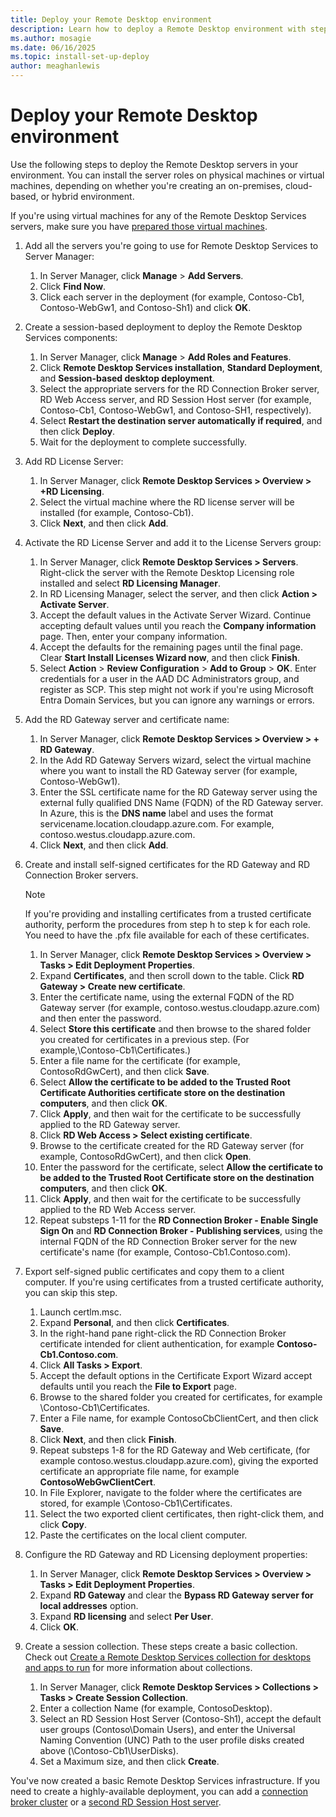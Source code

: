 ```yaml
---
title: Deploy your Remote Desktop environment
description: Learn how to deploy a Remote Desktop environment with step-by-step instructions. Set up your servers quickly and efficiently.
ms.author: mosagie
ms.date: 06/16/2025
ms.topic: install-set-up-deploy
author: meaghanlewis
---
```

# Deploy your Remote Desktop environment

Use the following steps to deploy the Remote Desktop servers in your environment. You can install the server roles on physical machines or virtual machines, depending on whether you're creating an on-premises, cloud-based, or hybrid environment.

If you're using virtual machines for any of the Remote Desktop Services servers, make sure you have [prepared those virtual machines](rds-prepare-vms.md).

1. Add all the servers you're going to use for Remote Desktop Services to Server Manager:
   1. In Server Manager, click **Manage** > **Add Servers**.
   2. Click **Find Now**.
   3. Click each server in the deployment (for example, Contoso-Cb1, Contoso-WebGw1, and Contoso-Sh1) and click **OK**.
2. Create a session-based deployment to deploy the Remote Desktop Services components:
   1. In Server Manager, click **Manage** > **Add Roles and Features**.
   2. Click **Remote Desktop Services installation**, **Standard Deployment**, and **Session-based desktop deployment**.
   3. Select the appropriate servers for the RD Connection Broker server, RD Web Access server, and RD Session Host server (for example, Contoso-Cb1, Contoso-WebGw1, and Contoso-SH1, respectively).
   4. Select **Restart the destination server automatically if required**, and then click **Deploy**.
   5. Wait for the deployment to complete successfully.
3. Add RD License Server:
   1. In Server Manager, click **Remote Desktop Services > Overview > +RD Licensing**.
   2. Select the virtual machine where the RD license server will be installed (for example, Contoso-Cb1).
   3. Click **Next**, and then click **Add**.
4. Activate the RD License Server and add it to the License Servers group:
   1. In Server Manager, click **Remote Desktop Services > Servers**. Right-click the server with the Remote Desktop Licensing role installed and select **RD Licensing Manager**.
   2. In RD Licensing Manager, select the server, and then click **Action > Activate Server**.
   3. Accept the default values in the Activate Server Wizard. Continue accepting default values until you reach the **Company information** page. Then, enter your company information.
   4. Accept the defaults for the remaining pages until the final page. Clear **Start Install Licenses Wizard now**, and then click **Finish**.
   5. Select **Action** > **Review Configuration** > **Add to Group** > **OK**. Enter credentials for a user in the AAD DC Administrators group, and register as SCP. This step might not work if you're using Microsoft Entra Domain Services, but you can ignore any warnings or errors.
5. Add the RD Gateway server and certificate name:
   1. In Server Manager, click **Remote Desktop Services > Overview > + RD Gateway**.
   2. In the Add RD Gateway Servers wizard, select the virtual machine where you want to install the RD Gateway server (for example, Contoso-WebGw1).
   3. Enter the SSL certificate name for the RD Gateway server using the external fully qualified DNS Name (FQDN) of the RD Gateway server. In Azure, this is the **DNS name** label and uses the format servicename.location.cloudapp.azure.com. For example, contoso.westus.cloudapp.azure.com.
   4. Click **Next**, and then click **Add**.
6. Create and install self-signed certificates for the RD Gateway and RD Connection Broker servers.

    > [!NOTE]
    > If you're providing and installing certificates from a trusted certificate authority, perform the procedures from step h to step k for each role. You need to have the .pfx file available for each of these certificates.

   1. In Server Manager, click **Remote Desktop Services > Overview > Tasks > Edit Deployment Properties**.
   2. Expand **Certificates**, and then scroll down to the table. Click **RD Gateway > Create new certificate**.
   3. Enter the certificate name, using the external FQDN of the RD Gateway server (for example, contoso.westus.cloudapp.azure.com) and then enter the password.
   4. Select **Store this certificate** and then browse to the shared folder you created for certificates in a previous step. (For example,\Contoso-Cb1\Certificates.)
   5. Enter a file name for the certificate (for example, ContosoRdGwCert), and then click **Save**.
   6. Select **Allow the certificate to be added to the Trusted Root Certificate Authorities certificate store on the destination computers**, and then click **OK**.
   7. Click **Apply**, and then wait for the certificate to be successfully applied to the RD Gateway server.
   8. Click **RD Web Access > Select existing certificate**.
   9. Browse to the certificate created for the RD Gateway server (for example, ContosoRdGwCert), and then click **Open**.
   10. Enter the password for the certificate, select **Allow the certificate to be added to the Trusted Root Certificate store on the destination computers**, and then click **OK**.
   11. Click **Apply**, and then wait for the certificate to be successfully applied to the RD Web Access server.
   12. Repeat substeps 1-11 for the **RD Connection Broker - Enable Single Sign On** and **RD Connection Broker - Publishing services**, using the internal FQDN of the RD Connection Broker server for the new certificate's name (for example, Contoso-Cb1.Contoso.com).
7. Export self-signed public certificates and copy them to a client computer. If you're using certificates from a trusted certificate authority, you can skip this step.
   1. Launch certlm.msc.
   2. Expand **Personal**, and then click **Certificates**.
   3. In the right-hand pane right-click the RD Connection Broker certificate intended for client authentication, for example **Contoso-Cb1.Contoso.com**.
   4. Click **All Tasks > Export**.
   5. Accept the default options in the Certificate Export Wizard accept defaults until you reach the **File to Export** page.
   6. Browse to the shared folder you created for certificates, for example \Contoso-Cb1\Certificates.
   7. Enter a File name, for example ContosoCbClientCert, and then click **Save**.
   8. Click **Next**, and then click **Finish**.
   9. Repeat substeps 1-8 for the RD Gateway and Web certificate, (for example contoso.westus.cloudapp.azure.com), giving the exported certificate an appropriate file name, for example **ContosoWebGwClientCert**.
   10. In File Explorer, navigate to the folder where the certificates are stored, for example \Contoso-Cb1\Certificates.
   11. Select the two exported client certificates, then right-click them, and click **Copy**.
   12. Paste the certificates on the local client computer.
8. Configure the RD Gateway and RD Licensing deployment properties:
   1. In Server Manager, click **Remote Desktop Services > Overview > Tasks > Edit Deployment Properties**.
   2. Expand **RD Gateway** and clear the **Bypass RD Gateway server for local addresses** option.
   3. Expand **RD licensing** and select **Per User**.
   4. Click **OK**.
9. Create a session collection. These steps create a basic collection. Check out [Create a Remote Desktop Services collection for desktops and apps to run](rds-create-collection.md) for more information about collections.

   1. In Server Manager, click **Remote Desktop Services > Collections > Tasks > Create Session Collection**.
   2. Enter a collection Name (for example, ContosoDesktop).
   3. Select an RD Session Host Server (Contoso-Sh1), accept the default user groups (Contoso\Domain Users), and enter the Universal Naming Convention (UNC) Path to the user profile disks created above (\Contoso-Cb1\UserDisks).
   4. Set a Maximum size, and then click **Create**.

You've now created a basic Remote Desktop Services infrastructure. If you need to create a highly-available deployment, you can add a [connection broker cluster](rds-connection-broker-cluster.md) or a [second RD Session Host server](rds-scale-rdsh-farm.md).
